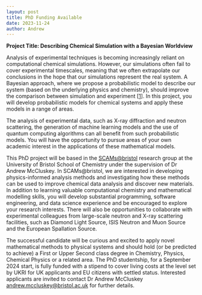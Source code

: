 ```yaml
---
layout: post
title: PhD Funding Available
date: 2023-11-24
author: Andrew
---
```


**Project Title: Describing Chemical Simulation with a Bayesian Worldview**

Analysis of experimental techniques is becoming increasingly reliant on computational chemical simulations. 
However, our simulations often fail to cover experimental timescales, meaning that we often extrapolate our conclusions in the hope that our simulations represent the real system. 
A Bayesian approach, where we propose a probabilistic model to describe our system (based on the underlying physics and chemistry), should improve the comparison between simulation and experiment [[1](https://arxiv.org/abs/2305.18244)]. 
In this project, you will develop probabilistic models for chemical systems and apply these models in a range of areas.

The analysis of experimental data, such as X-ray diffraction and neutron scattering, the generation of machine learning models and the use of quantum computing algorithms can all benefit from such probabilistic models.
You will have the opportunity to pursue areas of your own academic interest in the applications of these mathematical models.

This PhD project will be based in the [SCAMs@bristol](https://scams-research.github.io) research group at the University of Bristol School of Chemistry under the supervision of Dr Andrew McCluskey. 
In SCAMs@bristol, we are interested in developing physics-informed analysis methods and investigating how these methods can be used to improve chemical data analysis and discover new materials.
In addition to learning valuable computational chemistry and mathematical modelling skills, you will develop substantial programming, software engineering, and data science experience and be encouraged to explore your research interests. 
There will also be opportunities to collaborate with experimental colleagues from large-scale neutron and X-ray scattering facilities, such as Diamond Light Source, ISIS Neutron and Muon Source and the European Spallation Source. 

The successful candidate will be curious and excited to apply novel mathematical methods to physical systems and should hold (or be predicted to achieve) a First or Upper Second class degree in Chemistry, Physics, Chemical Physics or a related area. 
The PhD studentship, for a September 2024 start, is fully funded with a stipend to cover living costs at the level set by UKRI for UK applicants and EU citizens with settled status. 
Interested applicants are invited to contact Dr Andrew McCluskey [andrew.mccluskey@bristol.ac.uk](mailto:andrew.mccluskey@bristol.ac.uk) for further details.
